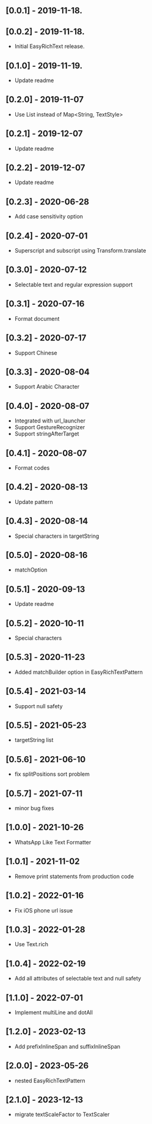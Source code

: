 ## [0.0.1] - 2019-11-18.

## [0.0.2] - 2019-11-18.

- Initial EasyRichText release.

## [0.1.0] - 2019-11-19.

- Update readme

## [0.2.0] - 2019-11-07

- Use List<EasyRichTextPattern> instead of Map<String, TextStyle>

## [0.2.1] - 2019-12-07

- Update readme

## [0.2.2] - 2019-12-07

- Update readme

## [0.2.3] - 2020-06-28

- Add case sensitivity option

## [0.2.4] - 2020-07-01

- Superscript and subscript using Transform.translate

## [0.3.0] - 2020-07-12

- Selectable text and regular expression support

## [0.3.1] - 2020-07-16

- Format document

## [0.3.2] - 2020-07-17

- Support Chinese

## [0.3.3] - 2020-08-04

- Support Arabic Character

## [0.4.0] - 2020-08-07

- Integrated with url_launcher
- Support GestureRecognizer
- Support stringAfterTarget

## [0.4.1] - 2020-08-07

- Format codes

## [0.4.2] - 2020-08-13

- Update pattern

## [0.4.3] - 2020-08-14

- Special characters in targetString

## [0.5.0] - 2020-08-16

- matchOption

## [0.5.1] - 2020-09-13

- Update readme

## [0.5.2] - 2020-10-11

- Special characters

## [0.5.3] - 2020-11-23

- Added matchBuilder option in EasyRichTextPattern

## [0.5.4] - 2021-03-14

- Support null safety

## [0.5.5] - 2021-05-23

- targetString list

## [0.5.6] - 2021-06-10

- fix splitPositions sort problem

## [0.5.7] - 2021-07-11

- minor bug fixes

## [1.0.0] - 2021-10-26

- WhatsApp Like Text Formatter

## [1.0.1] - 2021-11-02

- Remove print statements from production code

## [1.0.2] - 2022-01-16

- Fix iOS phone url issue

## [1.0.3] - 2022-01-28

- Use Text.rich

## [1.0.4] - 2022-02-19

- Add all attributes of selectable text and null safety

## [1.1.0] - 2022-07-01

- Implement multiLine and dotAll

## [1.2.0] - 2023-02-13

- Add prefixInlineSpan and suffixInlineSpan

## [2.0.0] - 2023-05-26

- nested EasyRichTextPattern

## [2.1.0] - 2023-12-13

- migrate textScaleFactor to TextScaler